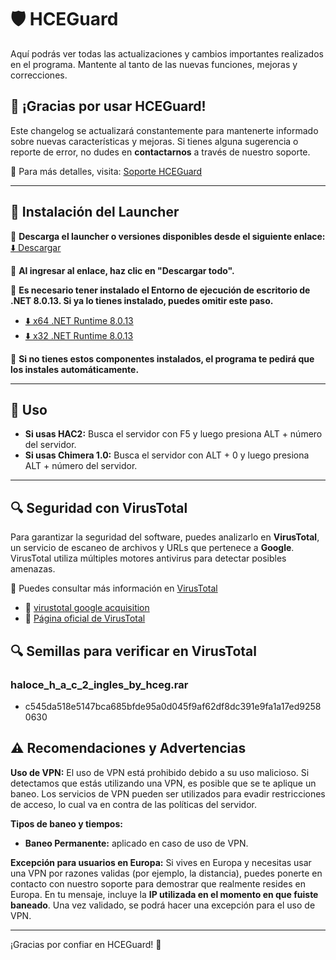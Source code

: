 # 🛡️ **HCEGuard**

Aquí podrás ver todas las actualizaciones y cambios importantes realizados en el programa. Mantente al tanto de las nuevas funciones, mejoras y correcciones.  

## 🚀 ¡Gracias por usar HCEGuard!  

Este changelog se actualizará constantemente para mantenerte informado sobre nuevas características y mejoras. Si tienes alguna sugerencia o reporte de error, no dudes en **contactarnos** a través de nuestro soporte.  

📩 Para más detalles, visita: [Soporte HCEGuard](https://hceguard.nicepage.io/Soporte.html)  

---

## 🚀 Instalación del Launcher  

🔗 **Descarga el launcher o versiones disponibles desde el siguiente enlace:**  
[⬇️ Descargar](https://drive.google.com/drive/folders/1xFPgW5JZ-jOs_iMvDBYr0EhVN6uT5Q2S)  

📌 **Al ingresar al enlace, haz clic en "Descargar todo".**  

📌 **Es necesario tener instalado el Entorno de ejecución de escritorio de .NET 8.0.13. Si ya lo tienes instalado, puedes omitir este paso.**  

- [⬇️ x64 .NET Runtime 8.0.13](https://dotnet.microsoft.com/es-es/download/dotnet/thank-you/runtime-desktop-8.0.13-windows-x64-installer)  
- [⬇️ x32 .NET Runtime 8.0.13](https://dotnet.microsoft.com/es-es/download/dotnet/thank-you/runtime-desktop-8.0.13-windows-x86-installer)  

📌 **Si no tienes estos componentes instalados, el programa te pedirá que los instales automáticamente.**  

---

## 🚀 Uso  

- **Si usas HAC2:** Busca el servidor con F5 y luego presiona ALT + número del servidor.  
- **Si usas Chimera 1.0:** Busca el servidor con ALT + 0 y luego presiona ALT + número del servidor.  

---

## 🔍 Seguridad con VirusTotal  

Para garantizar la seguridad del software, puedes analizarlo en **VirusTotal**, un servicio de escaneo de archivos y URLs que pertenece a **Google**. VirusTotal utiliza múltiples motores antivirus para detectar posibles amenazas.  

📌 Puedes consultar más información en [VirusTotal](https://blog.virustotal.com/)  
- 🔗 [virustotal google acquisition](https://blog-virustotal-com.translate.goog/2012/09/an-update-from-virustotal.html?_x_tr_sl=en&_x_tr_tl=es)  
- 🔗 [Página oficial de VirusTotal](https://www.virustotal.com/gui/home/upload)

## 🔍 Semillas para verificar en VirusTotal  

### haloce_h_a_c_2_ingles_by_hceg.rar
* c545da518e5147bca685bfde95a0d045f9af62df8dc391e9fa1a17ed92580630

## ⚠️ **Recomendaciones y Advertencias**  

**Uso de VPN:**
El uso de VPN está prohibido debido a su uso malicioso. Si detectamos que estás utilizando una VPN, es posible que se te aplique un baneo. Los servicios de VPN pueden ser utilizados para evadir restricciones de acceso, lo cual va en contra de las políticas del servidor.

**Tipos de baneo y tiempos:**
- **Baneo Permanente:** aplicado en caso de uso de VPN.

**Excepción para usuarios en Europa:**
Si vives en Europa y necesitas usar una VPN por razones validas (por ejemplo, la distancia), puedes ponerte en contacto con nuestro soporte para demostrar que realmente resides en Europa. En tu mensaje, incluye la **IP utilizada en el momento en que fuiste baneado**. Una vez validado, se podrá hacer una excepción para el uso de VPN.

---

¡Gracias por confiar en HCEGuard! 🚀
